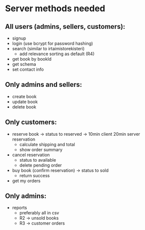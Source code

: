 # Server methods needed

## All users (admins, sellers, customers):

- signup
- login (use bcrypt for password hashing)
- search (similar to irtaimistorekisteri)
    - add relevance sorting as default (R4)
- get book by bookId
- get schema
- set contact info

## Only admins and sellers:

- create book
- update book
- delete book

## Only customers:

- reserve book -> status to reserved -> 10min client 20min server reservation
    - calculate shipping and total
    - show order summary
- cancel reservation
    - status to available
    - delete pending order
- buy book (confirm reservation) -> status to sold
    - return success
- get my orders

## Only admins:

- reports
    - preferably all in csv
    - R2 -> unsold books
    - R3 -> customer orders
